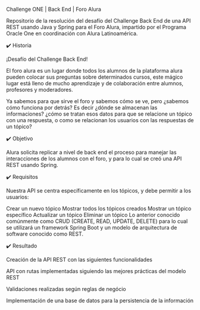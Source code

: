 Challenge ONE | Back End | Foro Alura


Repositorio de la resolución del desafío del Challenge Back End de una API REST usando Java y Spring para el Foro Alura, impartido por el Programa Oracle One en coordinación con Alura Latinoamérica.

✔️ Historia

¡Desafío del Challenge Back End!

El foro alura es un lugar donde todos los alumnos de la plataforma alura pueden colocar sus preguntas sobre determinados cursos, este mágico lugar está lleno de mucho aprendizaje y de colaboración entre alumnos, profesores y moderadores.

Ya sabemos para que sirve el foro y sabemos cómo se ve, pero ¿sabemos cómo funciona por detrás? Es decir ¿dónde se almacenan las informaciones? ¿cómo se tratan esos datos para que se relacione un tópico con una respuesta, o como se relacionan los usuarios con las respuestas de un tópico?

✔️ Objetivo

Alura solicita replicar a nivel de back end el proceso para manejar las interacciones de los alumnos con el foro, y para lo cual se creó una API REST usando Spring.

✔️ Requisitos

Nuestra API se centra específicamente en los tópicos, y debe permitir a los usuarios:

Crear un nuevo tópico
Mostrar todos los tópicos creados
Mostrar un tópico específico
Actualizar un tópico
Eliminar un tópico
Lo anterior conocido comúnmente como CRUD (CREATE, READ, UPDATE, DELETE) para lo cual se utilizará un framework Spring Boot y un modelo de arquitectura de software conocido como REST.

✔️ Resultado

Creación de la API REST con las siguientes funcionalidades

API con rutas implementadas siguiendo las mejores prácticas del modelo REST

Validaciones realizadas según reglas de negócio

Implementación de una base de datos para la persistencia de la información

